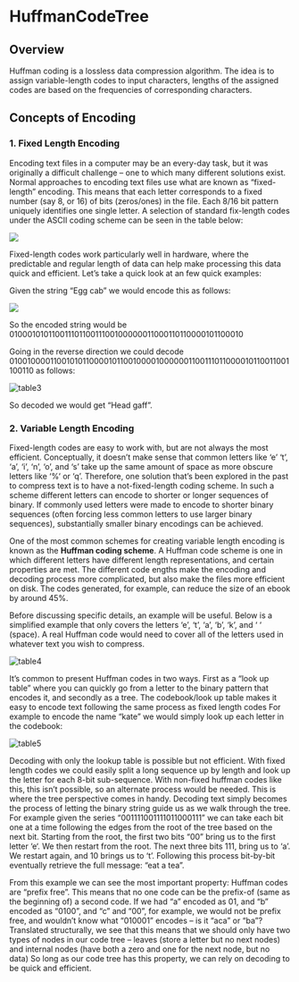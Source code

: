 # HuffmanCodeTree

## Overview 
Huffman coding is a lossless data compression algorithm. The idea is to assign variable-length codes to input characters, lengths of the assigned codes are based on the frequencies of corresponding characters. 

## Concepts of Encoding 

### 1. Fixed Length Encoding 

Encoding text files in a computer may be an every-day task, but it was originally a difficult challenge
– one to which many different solutions exist. Normal approaches to encoding text files use what
are known as “fixed-length” encoding. This means that each letter corresponds to a fixed number
(say 8, or 16) of bits (zeros/ones) in the file. Each 8/16 bit pattern uniquely identifies one single
letter. A selection of standard fix-length codes under the ASCII coding scheme can be seen in the
table below:

<img src = "https://github.com/juunjii/HuffmanCodeTree/assets/83564748/93755857-4681-4f6e-9ca1-921238415814">

Fixed-length codes work particularly well in hardware, where the predictable and regular length
of data can help make processing this data quick and efficient. Let’s take a quick look at an few
quick examples:

Given the string “Egg cab” we would encode this as follows:

<img src = "https://github.com/juunjii/HuffmanCodeTree/assets/83564748/205194b5-aa03-46f4-aca9-5e0bb6856003">

So the encoded string would be 01000101011001110110011100100000011000110110000101100010

Going in the reverse direction we could decode
010010000110010101100001011001000010000001100111011000010110011001100110 as follows:

![table3](https://github.com/juunjii/HuffmanCodeTree/assets/83564748/56ef2e08-6f0d-4f31-a324-1f0fdce93180)

So decoded we would get “Head gaff”.


### 2. Variable Length Encoding 

Fixed-length codes are easy to work with, but are not always the most efficient. Conceptually, it
doesn’t make sense that common letters like ‘e’ ‘t’, ‘a’, ‘i’, ‘n’, ‘o’, and ‘s’ take up the same amount
of space as more obscure letters like ‘%‘ or ‘q’. Therefore, one solution that’s been explored in the
past to compress text is to have a not-fixed-length coding scheme. In such a scheme different letters
can encode to shorter or longer sequences of binary. If commonly used letters were made to encode to
shorter binary sequences (often forcing less common letters to use larger binary sequences),
substantially smaller binary encodings can be achieved.

One of the most common schemes for creating variable length encoding is known as the **Huffman
coding scheme**. A Huffman code scheme is one in which different letters have different length
representations, and certain properties are met. The different code engths make the encoding 
and decoding process more complicated, but also make the files more
efficient on disk. The codes generated, for example, can reduce the size of an ebook by
around 45%.

Before discussing specific details, an example will be useful. Below is a simplified example that
only covers the letters ‘e’, ‘t’, ‘a’, ‘b’, ‘k’, and ‘ ‘ (space). A real Huffman code would need to
cover all of the letters used in whatever text you wish to compress. 

![table4](https://github.com/juunjii/HuffmanCodeTree/assets/83564748/691d2274-1754-4efc-896d-a42eda13e298)

It’s common to present Huffman codes in two ways. First as a “look up table” where you
can quickly go from a letter to the binary pattern that encodes it, and secondly as a tree. The
codebook/look up table makes it easy to encode text following the same process as fixed length
codes For example to encode the name “kate” we would simply look up each letter in the codebook:

![table5](https://github.com/juunjii/HuffmanCodeTree/assets/83564748/deb00927-637f-4f3f-9871-2127279fb20d)

Decoding with only the lookup table is possible but not efficient. With fixed length codes we
could easily split a long sequence up by length and look up the letter for each 8-bit sub-sequence.
With non-fixed huffman codes like this, this isn’t possible, so an alternate process would be needed.
This is where the tree perspective comes in handy. Decoding text simply becomes the process of
letting the binary string guide us as we walk through the tree.
For example given the series “001111001111011000111” we can take each bit one at a time
following the edges from the root of the tree based on the next bit. Starting from the root, the
first two bits “00” bring us to the first letter ‘e‘. We then restart from the root. The next three
bits 111, bring us to ‘a’. We restart again, and 10 brings us to ‘t’. Following this process bit-by-bit
eventually retrieve the full message: “eat a tea”.

From this example we can see the most important property: Huffman codes are “prefix free”.
This means that no one code can be the prefix-of (same as the beginning of) a second code. If we
had “a” encoded as 01, and “b” encoded as “0100”, and “c” and “00”, for example, we would not
be prefix free, and wouldn’t know what “010001” encodes – is it “aca” or “ba”?
Translated structurally, we see that this means that we should only have two types of nodes
in our code tree – leaves (store a letter but no next nodes) and internal nodes (have both a zero
and one for the next node, but no data) So long as our code tree has this property, we can rely on
decoding to be quick and efficient.





